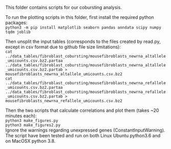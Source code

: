 This folder contains scripts for our cobursting analysis.

To run the plotting scripts in this folder, first install the required python packages:  
`python3 -m pip install matplotlib seaborn pandas anndata scipy numpy tqdm joblib`  

Then unsplit the input tables (corresponds to the files created by read.py, except in csv format due to github file size limitations):  
`cat ../data_tables/fibroblast_cobursting/mousefibroblasts_newrna_altallele_umicounts.csv.bz2.partaa ../data_tables/fibroblast_cobursting/mousefibroblasts_newrna_altallele_umicounts.csv.bz2.partab > mousefibroblasts_newrna_altallele_umicounts.csv.bz2`  
`cat ../data_tables/fibroblast_cobursting/mousefibroblasts_newrna_refallele_umicounts.csv.bz2.partaa ../data_tables/fibroblast_cobursting/mousefibroblasts_newrna_refallele_umicounts.csv.bz2.partab > mousefibroblasts_newrna_refallele_umicounts.csv.bz2`  

Then the two scripts that calculate correlations and plot them (takes ~20 minutes each):  
`python3 make_figures.py`  
`python3 make_figures2.py`  
Ignore the warnings regarding unexpressed genes (ConstantInputWarning). The script have been tested and run on both Linux Ubuntu python3.6 and on MacOSX python 3.8.
